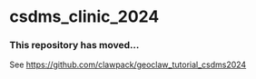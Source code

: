 # csdms_clinic_2024

### This repository has moved...

See https://github.com/clawpack/geoclaw_tutorial_csdms2024

